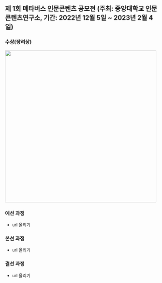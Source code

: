 ## 제 1회 메타버스 인문콘텐츠 공모전 (주최: 중앙대학교 인문콘텐츠연구소, 기간: 2022년 12월 5일 ~ 2023년 2월 4일) 

### 수상(장려상)
  <img src="https://github.com/Anjinhyoung/The-1st-Metaverse-Humanities-Content-Contest/assets/117788976/415242a6-b94e-4b3f-af9d-d57cb0adfd9a" width="500" height="500"/>

### 예선 과정 
  * url 올리기

### 본선 과정
  * url 올리기

### 결선 과정
  * url 올리기


